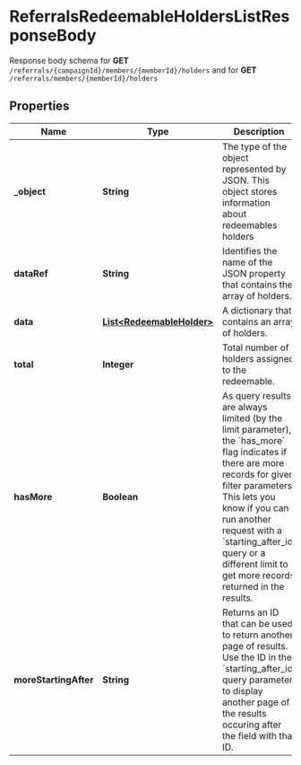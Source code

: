 

# ReferralsRedeemableHoldersListResponseBody

Response body schema for **GET** `/referrals/{campaignId}/members/{memberId}/holders` and for **GET** `/referrals/members/{memberId}/holders`

## Properties

| Name | Type | Description | Notes |
|------------ | ------------- | ------------- | -------------|
|**_object** | **String** | The type of the object represented by JSON. This object stores information about redeemables holders |  |
|**dataRef** | **String** | Identifies the name of the JSON property that contains the array of holders. |  |
|**data** | [**List&lt;RedeemableHolder&gt;**](RedeemableHolder.md) | A dictionary that contains an array of holders. |  |
|**total** | **Integer** | Total number of holders assigned to the redeemable. |  |
|**hasMore** | **Boolean** | As query results are always limited (by the limit parameter), the &#x60;has_more&#x60; flag indicates if there are more records for given filter parameters. This lets you know if you can run another request with a &#x60;starting_after_id&#x60; query or a different limit to get more records returned in the results. |  |
|**moreStartingAfter** | **String** | Returns an ID that can be used to return another page of results. Use the ID in the &#x60;starting_after_id&#x60; query parameter to display another page of the results occuring after the field with that ID. |  [optional] |



